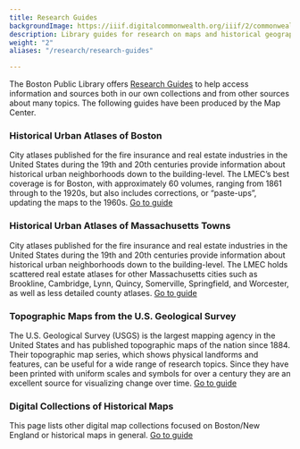 ```yaml
---
title: Research Guides
backgroundImage: https://iiif.digitalcommonwealth.org/iiif/2/commonwealth:0z709577v/1913,1352,3235,1953/,800/0/default.jpg
description: Library guides for research on maps and historical geography
weight: "2"
aliases: "/research/research-guides"

---
```

The Boston Public Library offers [Research Guides](https://guides.bpl.org/?b=s) to help access information and sources both in our own collections and from other sources about many topics. The following guides have been produced by the Map Center.

### Historical Urban Atlases of Boston

City atlases published for the fire insurance and real estate industries in the United States during the 19th and 20th centuries provide information about historical urban neighborhoods down to the building-level. The LMEC’s best coverage is for Boston, with approximately 60 volumes, ranging from 1861 through to the 1920s, but also includes corrections, or “paste-ups”, updating the maps to the 1960s. <a href="https://guides.bpl.org/urban-atlases" class="btn btn-primary-outline btn-xs"><i class="fas fa-passport me-2"></i> Go to guide</a>

### Historical Urban Atlases of Massachusetts Towns

City atlases published for the fire insurance and real estate industries in the United States during the 19th and 20th centuries provide information about historical urban neighborhoods down to the building-level. The LMEC holds scattered real estate atlases for other Massachusetts cities such as Brookline, Cambridge, Lynn, Quincy, Somerville, Springfield, and Worcester, as well as less detailed county atlases. <a href="https://guides.bpl.org/mass-urban-atlases" class="btn btn-primary-outline btn-xs"><i class="fas fa-passport me-2"></i> Go to guide</a>

### Topographic Maps from the U.S. Geological Survey

The U.S. Geological Survey (USGS) is the largest mapping agency in the United States and has published topographic maps of the nation since 1884.  Their topographic map series, which shows physical landforms and features, can be useful for a wide range of research topics.  Since they have been printed with uniform scales and symbols for over a century they are an excellent source for visualizing change over time. <a href="http://guides.bpl.org/usgs-maps" class="btn btn-primary-outline btn-xs"><i class="fas fa-passport me-2"></i> Go to guide</a> 

### Digital Collections of Historical Maps

This page lists other digital map collections focused on Boston/New England or historical maps in general. <a href="http://guides.bpl.org/digital-map-collections" class="btn btn-primary-outline btn-xs"><i class="fas fa-passport me-2"></i> Go to guide</a>